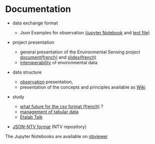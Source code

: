 # Documentation

- data exchange format

  - Json Examples for observation [(jupyter Notebook](./json_examples.ipynb) and [text file)](./json_examples.obs)
- project presentation
  - general presentation of the Environmental Sensing project [document(french)](./ES-presentation.pdf) and [slides(french)](./presentation_projet.pdf)
  - [interoperability](./interoperability.pdf) of environmental data
- data structure
  - [observation](./Observation.pdf) presentation,
  - presentation of the concepts and principles available as [Wiki](https://github.com/loco-philippe/Environmental-Sensing/wiki/Indexed-list)
- study
  - [what future for the csv format (french)](./FR_format_csv.ipynb) ?
  - [management of tabular data](./FR_tabular_structure.ipynb)
  - [Etalab Talk](./etalabtalk_26_01_23.pdf)
- [JSON-NTV format](https://github.com/loco-philippe/NTV#readme) (NTV repository)

The Jupyter Notebooks are available on [nbviewer](http://nbviewer.org/github/loco-philippe/Environmental-Sensing/tree/main/documentation/)
